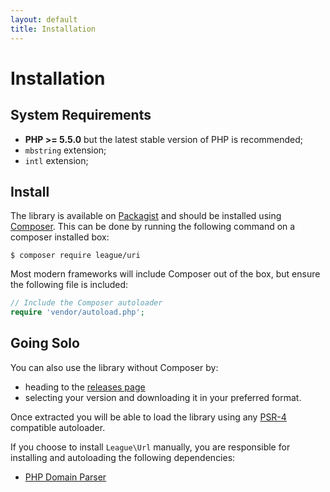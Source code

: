 ```yaml
---
layout: default
title: Installation
---
```


# Installation

## System Requirements

* **PHP >= 5.5.0** but the latest stable version of PHP is recommended;
* `mbstring` extension;
* `intl` extension;

## Install

The library is available on [Packagist][] and should be installed using [Composer][]. This can be done by running the following command on a composer installed box:

~~~
$ composer require league/uri
~~~

Most modern frameworks will include Composer out of the box, but ensure the following file is included:

~~~php
// Include the Composer autoloader
require 'vendor/autoload.php';
~~~

## Going Solo

You can also use the library without Composer by:

- heading to the [releases page](https://github.com/thephpleague/uri/releases)
- selecting your version and downloading it in your preferred format.

Once extracted you will be able to load the library using any [PSR-4][] compatible autoloader.

If you choose to install `League\Url` manually, you are responsible for installing and autoloading the following dependencies:

- [PHP Domain Parser](https://github.com/jeremykendall/php-domain-parser)

[Packagist]: https://packagist.org/packages/league/uri
[Composer]: https://getcomposer.org/
[PSR-4]: https://php-fig.org/psr/psr-4/